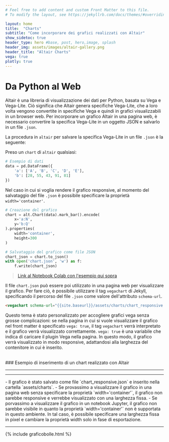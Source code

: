 ```yaml
---
# Feel free to add content and custom Front Matter to this file.
# To modify the layout, see https://jekyllrb.com/docs/themes/#overriding-theme-defaults

layout: home
title:  "Charts"
subtitle: "Come incorporare dei grafici realizzati con Altair"
show_sidetoc: true
header_type: hero #base, post, hero,image, splash
header_img: assets/images/altair-gallery.png
header_title: "Altair Charts"
vega: true
plotly: true
---
```



# Da Python al Web

Altair è una libreria di visualizzazione dei dati per Python, basata su Vega e Vega-Lite. Ciò significa che Altair genera specifiche Vega-Lite, che a loro volta vengono convertite in specifiche Vega e quindi in grafici visualizzabili in un browser web. Per incorporare un grafico Altair in una pagina web, è necessario convertire la specifica Vega-Lite in un oggetto JSON e salvarlo in un file `.json`.

La procedura in `altair` per salvare la specifica Vega-Lite in un file `.json` è la seguente:

Preso un `chart` di `altair` qualsiasi:
```python
# Esempio di dati
data = pd.DataFrame({
    'a': ['A', 'B', 'C', 'D', 'E'],
    'b': [28, 55, 43, 91, 81]
})
```
Nel caso in cui si voglia rendere il grafico responsive, al momento del salvataggio del file `.json` è possibile specificare la proprietà `width='container'`.
```python
# Creazione del grafico
chart = alt.Chart(data).mark_bar().encode(
    x='a:N',
    y='b:Q'
).properties(
    width='container',
    height=300 
)

# Salvataggio del grafico come file JSON
chart_json = chart.to_json()
with open('chart.json', 'w') as f:
    f.write(chart_json)
```
> [Link al Notebook Colab con l'esempio qui sopra](https://colab.research.google.com/drive/1ySTEzV2se1buHZ7X5p2fX5RlDUXyAfaX?usp=sharing)

Il file `chart.json` può essere poi utilizzato in una pagina web per visualizzare il grafico. Per fare ciò, è possibile utilizzare il tag `vegachart` di Jekyll, specificando il percorso del file `.json` come valore dell'attributo `schema-url`.

```html
<vegachart schema-url="{{site.baseurl}}/assets/charts/chart_responsive.json" style="width: 100%"></vegachart>
```
Questo tema è stato personalizzato per accogliere grafici vega senza grosse complicazioni: se nella pagina in cui si vuole visualizzare il grafico nel front matter è specificato `vega: true`, il tag `vegachart` verrà interpretato e il grafico verrà visualizzato correttamente.
`vega: true` è una variabile che indica di caricare il plugin Vega nella pagina.
In questo modo, il grafico verrà visualizzato in modo responsive, adattandosi alla larghezza del contenitore in cui è inserito.

<br>
### Esempio di inserimento di un chart realizzato con Altair 
<hr>
<vegachart schema-url="{{site.baseurl}}/assets/charts/chart_responsive.json" style="width: 100%"></vegachart>

<hr>
- Il grafico è stato salvato come file `chart_responsive.json` e inserito nella cartella `assets/charts`.
- Se provassimo a visualizzare il grafico in una pagina web senza specificare la proprietà `width='container'`, il grafico non sarebbe responsive e verrebbe visualizzato con una larghezza fissa.
- Se porvassimo a visualizzare il grafico in un notebook Jupyter, il grafico non sarebbe visibile in quanto la proprietà `width='container'` non è supportata in questo ambiente. In tal caso, è possibile specificare una larghezza fissa in pixel e cambiare la proprietà width solo in fase di esportazione.

<hr>
{% include graficobolle.html %}